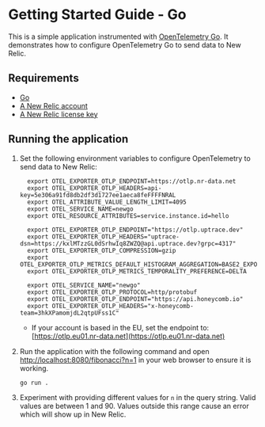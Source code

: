 # Getting Started Guide - Go

This is a simple application instrumented with [OpenTelemetry Go](https://github.com/open-telemetry/opentelemetry-go).
It demonstrates how to configure OpenTelemetry Go to send data to New Relic.

## Requirements

* [Go](https://go.dev/dl)
* [A New Relic account](https://one.newrelic.com/)
* [A New Relic license key](https://docs.newrelic.com/docs/apis/intro-apis/new-relic-api-keys/#license-key)

## Running the application

1. Set the following environment variables to configure OpenTelemetry to send
   data to New Relic:

    ```shell
      export OTEL_EXPORTER_OTLP_ENDPOINT=https://otlp.nr-data.net
      export OTEL_EXPORTER_OTLP_HEADERS=api-key=5e306a91fd8db2df3d1727ee1aeca8feFFFFNRAL
      export OTEL_ATTRIBUTE_VALUE_LENGTH_LIMIT=4095
      export OTEL_SERVICE_NAME=newgo
      export OTEL_RESOURCE_ATTRIBUTES=service.instance.id=hello

      export OTEL_EXPORTER_OTLP_ENDPOINT="https://otlp.uptrace.dev"
      export OTEL_EXPORTER_OTLP_HEADERS="uptrace-dsn=https://kxlMTzzGL0dSrhwIq8ZWZQ@api.uptrace.dev?grpc=4317"
      export OTEL_EXPORTER_OTLP_COMPRESSION=gzip
      export OTEL_EXPORTER_OTLP_METRICS_DEFAULT_HISTOGRAM_AGGREGATION=BASE2_EXPONENTIAL_BUCKET_HISTOGRAM
      export OTEL_EXPORTER_OTLP_METRICS_TEMPORALITY_PREFERENCE=DELTA

      export OTEL_SERVICE_NAME="newgo"
      export OTEL_EXPORTER_OTLP_PROTOCOL=http/protobuf
      export OTEL_EXPORTER_OTLP_ENDPOINT="https://api.honeycomb.io"
      export OTEL_EXPORTER_OTLP_HEADERS="x-honeycomb-team=3hkXPamomjdL2qtpUFss1C"
    ```

    * If your account is based in the EU, set the endpoint to: [https://otlp.eu01.nr-data.net](https://otlp.eu01.nr-data.net)

2. Run the application with the following command and open
   [http://localhost:8080/fibonacci?n=1](http://localhost:8080/fibonacci?n=1)
   in your web browser to ensure it is working.

    ```shell
    go run .
    ```

3. Experiment with providing different values for `n` in the query string.
   Valid values are between 1 and 90. Values outside this range cause an error
   which will show up in New Relic.
